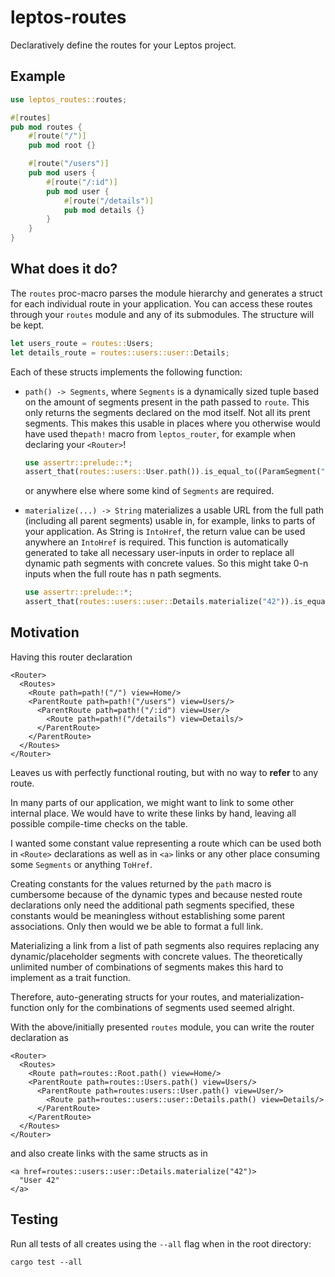 # leptos-routes

Declaratively define the routes for your Leptos project.

## Example

```rust
use leptos_routes::routes;

#[routes]
pub mod routes {
    #[route("/")]
    pub mod root {}

    #[route("/users")]
    pub mod users {
        #[route("/:id")]
        pub mod user {
            #[route("/details")]
            pub mod details {}
        }
    }
}
```

## What does it do?

The `routes` proc-macro parses the module hierarchy and generates a struct for each individual route in your
application. You can access these routes through your `routes` module and any of its submodules. The structure will be
kept.

```rust
let users_route = routes::Users;
let details_route = routes::users::user::Details;
```

Each of these structs implements the following function:

- `path() -> Segments`, where `Segments` is a dynamically sized tuple based on the amount of segments present in the
  path passed to `route`. This only returns the segments declared on the mod itself. Not all its prent segments. This
  makes this usable in places where you otherwise would have used the`path!` macro from `leptos_router`, for example
  when declaring your `<Router>`!
  ```rust
  use assertr::prelude::*;
  assert_that(routes::users::User.path()).is_equal_to((ParamSegment("id"),));
  ```
  or anywhere else where some kind of `Segments` are required.

- `materialize(...) -> String` materializes a usable URL from the full path (including all parent segments) usable in,
  for example, links to parts of your application. As String is `IntoHref`, the return value can be used anywhere an
  `IntoHref` is required. This function is automatically generated to take all necessary user-inputs in order to replace
  all dynamic path segments with concrete values. So this might take 0-n inputs when the full route has n path segments.
  ```rust
  use assertr::prelude::*;
  assert_that(routes::users::user::Details.materialize("42")).is_equal_to("/users/42/details");
  ```

## Motivation

Having this router declaration

```
<Router>
  <Routes>
    <Route path=path!("/") view=Home/>
    <ParentRoute path=path!("/users") view=Users/>
      <ParentRoute path=path!("/:id") view=User/>
        <Route path=path!("/details") view=Details/>
      </ParentRoute>
    </ParentRoute>
  </Routes>
</Router>
```

Leaves us with perfectly functional routing, but with no way to **refer** to any route.

In many parts of our application, we might want to link to some other internal place.
We would have to write these links by hand, leaving all possible compile-time checks on the table.

I wanted some constant value representing a route which can be used both in `<Route>` declarations as well as in `<a>`
links or any other place consuming some `Segments` or anything `ToHref`.

Creating constants for the values returned by the `path` macro is cumbersome because of the dynamic types and because
nested route declarations only need the additional path segments specified, these constants would be meaningless without
establishing some parent associations. Only then would we be able to format a full link.

Materializing a link from a list of path segments also requires replacing any dynamic/placeholder segments with concrete
values. The theoretically unlimited number of combinations of segments makes this hard to implement as a trait function.

Therefore, auto-generating structs for your routes, and materialization-function only for the combinations of segments
used seemed alright.

With the above/initially presented `routes` module, you can write the router declaration as

```
<Router>
  <Routes>
    <Route path=routes::Root.path() view=Home/>
    <ParentRoute path=routes::Users.path() view=Users/>
      <ParentRoute path=routes:users::User.path() view=User/>
        <Route path=routes::users::user::Details.path() view=Details/>
      </ParentRoute>
    </ParentRoute>
  </Routes>
</Router>
```

and also create links with the same structs as in

```
<a href=routes::users::user::Details.materialize("42")>
  "User 42"
</a>
```

## Testing

Run all tests of all creates using the `--all` flag when in the root directory:

    cargo test --all
